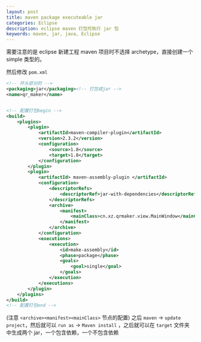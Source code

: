 ```yaml
---
layout: post
title: maven package executeable jar 
categories: Eclipse
description: eclipse maven 打包可执行 jar 包
keywords: maven, jar, java, Eclipse
---
```


需要注意的是 eclipse 新建工程 maven 项目时不选择 archetype，直接创建一个 simple 类型的。

然后修改 `pom.xml`

```xml
<!-- 开头部分的 -->
<packaging>jar</packaging><!-- 打包成jar -->
<name>qr_maker</name>


<!-- 配置打包begin -->
<build>
	<plugins>
		<plugin>
			<artifactId>maven-compiler-plugin</artifactId>
			<version>2.3.2</version>
			<configuration>
				<source>1.8</source>
				<target>1.8</target>
			</configuration>
		</plugin>
		<plugin>
			<artifactId> maven-assembly-plugin </artifactId>
			<configuration>
				<descriptorRefs>
					<descriptorRef>jar-with-dependencies</descriptorRef>
				</descriptorRefs>
				<archive>
					<manifest>
						<mainClass>cn.xz.qrmaker.view.MainWindow</mainClass>
					</manifest>
				</archive>
			</configuration>
			<executions>
				<execution>
					<id>make-assembly</id>
					<phase>package</phase>
					<goals>
						<goal>single</goal>
					</goals>
				</execution>
			</executions>
		</plugin>
	</plugins>
</build>
<!-- 配置打包end -->
```

(注意 `<archive><manifest><mainClass>` 节点的配置)
之后 `maven` -> `update project`，然后就可以 `run as` -> `Maven install` ，之后就可以在 `target` 文件夹中生成两个 jar，一个包含依赖，一个不包含依赖

